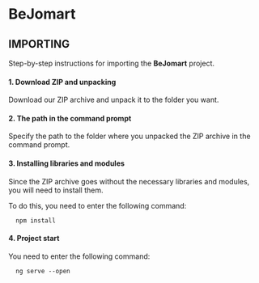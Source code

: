 BeJomart
========

IMPORTING
---------
Step-by-step instructions for importing the **BeJomart** project.
⠀
⠀
#### 1. Download ZIP and unpacking
Download our ZIP archive and unpack it to the folder you want.
⠀

#### 2. The path in the command prompt
Specify the path to the folder where you unpacked the ZIP archive in the command prompt.
⠀

#### 3. Installing libraries and modules
Since the ZIP archive goes without the necessary libraries and modules, you will need to install them.

To do this, you need to enter the following command:

      npm install
#### 4. Project start
You need to enter the following command:

      ng serve --open

